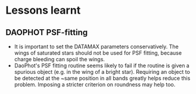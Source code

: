 Lessons learnt
==============

DAOPHOT PSF-fitting
-------------------
* It is important to set the DATAMAX parameters conservatively.
The wings of saturated stars should not be used for PSF fitting,
because charge bleeding can spoil the wings.
* DaoPhot's PSF fitting routine seems likely to fail if the routine is given
a spurious object (e.g. in the wing of a bright star).
Requiring an object to be detected at the ~same position in
all bands greatly helps reduce this problem.  Imposing a stricter criterion
on roundness may help too.
